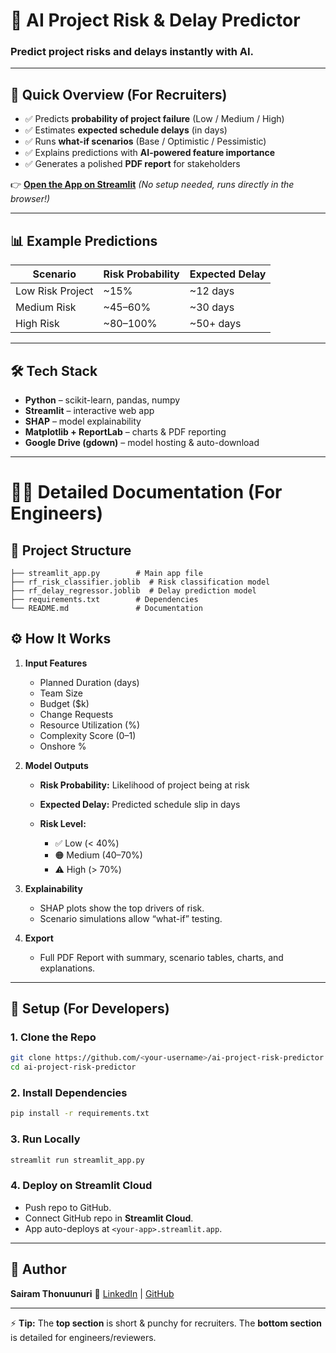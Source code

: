 # 🚀 AI Project Risk & Delay Predictor

### Predict project risks and delays instantly with AI.

---

## 🔹 Quick Overview (For Recruiters)

* ✅ Predicts **probability of project failure** (Low / Medium / High)
* ✅ Estimates **expected schedule delays** (in days)
* ✅ Runs **what-if scenarios** (Base / Optimistic / Pessimistic)
* ✅ Explains predictions with **AI-powered feature importance**
* ✅ Generates a polished **PDF report** for stakeholders

👉 **[Open the App on Streamlit](https://ai-project-risk-predictor-p2yc7gde6kf8khzpeayn7h.streamlit.app/)**
*(No setup needed, runs directly in the browser!)*

---

## 📊 Example Predictions

| Scenario         | Risk Probability | Expected Delay |
| ---------------- | ---------------- | -------------- |
| Low Risk Project | ~15%             | ~12 days       |
| Medium Risk      | ~45–60%          | ~30 days       |
| High Risk        | ~80–100%         | ~50+ days      |

---

## 🛠 Tech Stack

* **Python** – scikit-learn, pandas, numpy
* **Streamlit** – interactive web app
* **SHAP** – model explainability
* **Matplotlib + ReportLab** – charts & PDF reporting
* **Google Drive (gdown)** – model hosting & auto-download

---

# 🧑‍💻 Detailed Documentation (For Engineers)

## 📂 Project Structure

```
├── streamlit_app.py        # Main app file
├── rf_risk_classifier.joblib  # Risk classification model
├── rf_delay_regressor.joblib  # Delay prediction model
├── requirements.txt        # Dependencies
└── README.md               # Documentation
```

## ⚙️ How It Works

1. **Input Features**

   * Planned Duration (days)
   * Team Size
   * Budget ($k)
   * Change Requests
   * Resource Utilization (%)
   * Complexity Score (0–1)
   * Onshore %

2. **Model Outputs**

   * **Risk Probability:** Likelihood of project being at risk
   * **Expected Delay:** Predicted schedule slip in days
   * **Risk Level:**

     * ✅ Low (< 40%)
     * 🟠 Medium (40–70%)
     * ⚠️ High (> 70%)

3. **Explainability**

   * SHAP plots show the top drivers of risk.
   * Scenario simulations allow “what-if” testing.

4. **Export**

   * Full PDF Report with summary, scenario tables, charts, and explanations.

---

## 📑 Setup (For Developers)

### 1. Clone the Repo

```bash
git clone https://github.com/<your-username>/ai-project-risk-predictor.git
cd ai-project-risk-predictor
```

### 2. Install Dependencies

```bash
pip install -r requirements.txt
```

### 3. Run Locally

```bash
streamlit run streamlit_app.py
```

### 4. Deploy on Streamlit Cloud

* Push repo to GitHub.
* Connect GitHub repo in **Streamlit Cloud**.
* App auto-deploys at `<your-app>.streamlit.app`.

---

## 👤 Author

**Sairam Thonuunuri**
📩 [LinkedIn](https://www.linkedin.com/in/sairam-thonupunuri-068033332/) | [GitHub]()

---

⚡ **Tip:**
The **top section** is short & punchy for recruiters.
The **bottom section** is detailed for engineers/reviewers.
